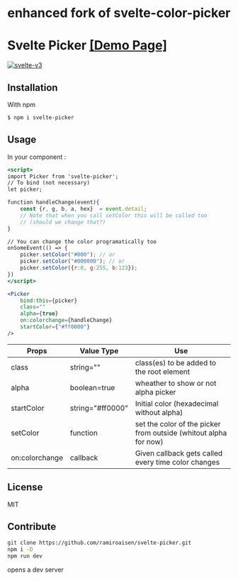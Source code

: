 # enhanced fork of svelte-color-picker

# Svelte Picker [\[Demo Page\]](https://ramiroaisen.github.io/svelte-picker)
 [![svelte-v3](https://img.shields.io/badge/svelte-v3-blueviolet.svg)](https://svelte.dev)
## Installation

With npm
```sh
$ npm i svelte-picker
```

## Usage
In your component :
```jsx
<script>
import Picker from 'svelte-picker';
// To bind (not necessary)
let picker;

function handleChange(event){
	const {r, g, b, a, hex}  = event.detail;
	// Note that when you call setColor this will be called too
	// (should we change that?)
}

// You can change the color programatically too
onSomeEvent(() => {
	picker.setColor("#000"); // or
	picker.setColor("#000000"); // or
	picker.setColor({r:0, g:255, b:123});
})
</script>

<Picker
	bind:this={picker}
	class=""
	alpha={true}
	on:colorchange={handleChange}
	startColor={"#ff0000"}
/>
```

| Props | Value Type | Use |
| ------ | ------ | ------ |
| class | string="" | class(es) to be added to the root element |
| alpha | boolean=true | wheather to show or not alpha picker |
| startColor | string="#ff0000" | Initial color (hexadecimal without alpha) |
| setColor | function | set the color of the picker from outside (whitout alpha for now) |
| on:colorchange | callback | Given callback gets called every time color changes |


License
----

MIT


Contribute
----
```sh
git clone https://github.com/ramiroaisen/svelte-picker.git
npm i -D
npm run dev
```
opens a dev server
